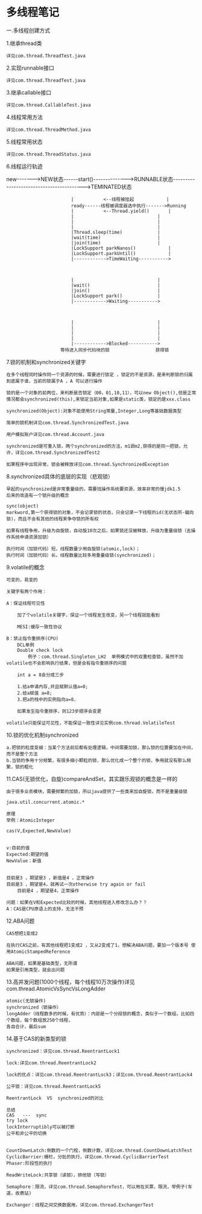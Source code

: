# 多线程笔记


一.多线程创建方式

1.继承thread类

	详见com.thread.ThreadTest.java

2.实现runnable接口

	详见com.thread.ThreadTest.java

3.继承callable接口

	详见com.thread.CallableTest.java

4.线程常用方法
	
	详见com.thread.ThreadMethod.java
	
5.线程常用状态
	
	详见com.thread.ThreadStatus.java

6.线程运行轨迹


new------->NEW状态------start()-------------->RUNNABLE状态----------------------------------------->TEMINATED状态

							|			<--线程被挂起			|	
							ready------线程被调度器选中执行------->Running
							|			<--Thread.yield()		|
							|								|
							|								|
							|								|
							|Thread.sleep(time)				|
							|wait(time)						|
							|join(time)						|
							|LockSupport parkNanos()			|
							|LockSupport.parkUntil()			|
							|------------>TimeWaiting----------->
										
										
										
							|								|
							|wait()							|
							|join()							|
							|LockSupport park()				|
							|------------>Waiting----------->			
										
										
										
							|								|
							|								|
							|								|
							|								|
							|------------>Blocked----------->				
						等待进入同步代码块的锁					获得锁
7.锁的机制和synchronized关键字									
	
	
	在多个线程同时操作同一个资源的时候，需要进行锁定 ，锁定的不是资源，是来判断锁的归属到底属于谁，当前的锁属于A ，A 可以进行操作
	
	锁的是一个对象的前两位，来判断是否锁定（00，01,10,11），可以new Object(),但是正常情况都会synchronized(this),来锁定当前对象,如果是static类，锁定的是xxx.class
	
	synchronized(Object):对象不能使用String常量,Integer,Long等基础数据类型
						
	简单的锁机制详见com.thread.SynchronizedTest.java
	
	用户模拟账户详见com.thread.Account.java							
										
	synchronized是可重入锁，两个synchronized的方法，m1调m2,获得的是同一把锁，允许，详见com.thread.SynchronizedTest2							
										
	如果程序中出现异常，锁会被释放详见com.thread.SynchronizedException									

8.synchronized具体的底层的实现（悲观锁）

	早起的synchronized是非常重量级的，需要找操作系统要资源，效率非常的慢jdk1.5
	后来的改造有一个锁升级的概念
							
	sync(object)	
	markword,第一个获得锁的对象，不会记录锁的状态，只会记录一下线程的id(无状态所-偏向锁)，而且不会有其他的线程来争夺锁的所有权
	
	如果有线程争用，升级为自旋锁，自动旋10次之后，如果锁还没被释放，升级为重量级锁（去操作系统申请资源加锁）
				
	执行时间（加锁代码）短，线程数量少用自旋锁(atomic,lock)；
	执行时间（加锁代码）长，线程数量比较多用重量级锁(synchronized)；			

9.volatile的概念
	
	可变的，易变的 
	
	关键字有两个作用：
	
	A：保证线程可见性
	
		加了个volatile关键字，保证一个线程发生改变，另一个线程就能看到
		
		MESI:缓存一致性协议
	
	B：禁止指令重排序(CPU)
		DCL单例
		Double check lock
			例子：com.thread.Singleton_LH2  单例模式中的双重检查锁，虽然不加volatile也不会影响执行结果，但是会有指令重排序的问题
		
		int a = 8会分成三步
		
		1.给a申请内存,并且赋默认值a=0;
		2.给a赋值 a=8;
		3.把a的栈中的实例指向a=8.
		
		如果发生指令重排序，则123步顺序会变更

	volatile只能保证可见性，不能保证一致性详见实例com.thread.VolatileTest

10.锁的优化机制synchronized

	a.把锁的粒度变细：当某个方法前后都有处理逻辑，中间需要加锁，那么锁的位置要加在中间，而不是整个方法
	b.当锁的争用十分频繁，有很多细小颗粒的锁，那么优化成一个整个的锁，争用就没有那么频繁，锁的粗化
	
11.CAS(无锁优化，自旋)compareAndSet，其实跟乐观锁的概念是一样的

	由于很多业务模块，需要频繁的加锁，所以java提供了一些类来加自旋锁，而不是重量级锁	
	
	java.util.concurrent.atomic.*
	
	原理
	举例：AtomicInteger
	
	cas(V,Expected,NewValue)
	
	
	v:目前的值
	Expected:期望的值
	NewValue：新值
	
	
	目前是3 ，期望是3 ，新值是4 ，正常操作
	目前是3 ，期望是4，就再试一次otherwise try again or fail
		目前是4 ，期望是4，正常操作
		
	问题：如果在V和Expected比较的时候，其他线程进入修改怎么办？？
	A：CAS是CPU原语上的支持，无法干预
	
12.ABA问题
	
	CAS想把1变成2
	
	在执行CAS之前，有其他线程把1变成2 ，又从2变成了1，想解决ABA问题，要加一个版本号 使用AtomicStampedReference
	
	ABA问题，如果是基础类型，无所谓
	如果是引用类型，就会出问题

13.高并发问题(1000个线程，每个线程10万次操作)详见com.thread.AtomicVsSyncVsLongAdder
	
	atomic(无锁操作)
	synchronized（锁操作）
	longAdder（线程数多的时候，有优势）：内部是一个分段锁的概念，类似于一个数组，比如四个数组，每个数组放250个线程，
	各自合计，最后sum
	
14.基于CAS的新类型的锁
	
	synchronized：详见com.thread.ReentrantLock1
	
	lock:详见com.thread.ReentrantLock2
	
	lock的优点：详见com.thread.ReentrantLock3；详见com.thread.ReentrantLock4
	
	公平锁：详见com.thread.ReentrantLock5
						
	ReentrantLock  VS  synchronized的对比
	
	总结
	CAS   ---  sync
	try lock
	lockInterruptibly可以被打断
	公平和非公平的切换	
	
	
	CountDownLatch:倒数的一个门栓，倒数计数，详见com.thread.CountDownLatchTest
	CyclicBarrier:栅栏，分批的执行，详见com.thread.CyclicBarrierTest
	Phaser:阶段性的执行
	
	ReadWriteLock:共享锁（读锁），排他锁（写锁）
	
	Semaphore：限流，详见com.thread.SemaphoreTest，可以用在买票，限流，举例子(车道，收费站)
	
	Exchanger：线程之间交换数据用，详见com.thread.ExchangerTest
		
										